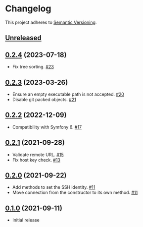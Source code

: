 # Changelog

This project adheres to [Semantic Versioning](https://semver.org/spec/v2.0.0.html).

## [Unreleased]


## [0.2.4] (2023-07-18)

 * Fix tree sorting. [#23]

## [0.2.3] (2023-03-26)

 * Ensure an empty executable path is not accepted. [#20]
 * Disable git packed objects. [#21]

## [0.2.2] (2022-12-09)

 * Compatibility with Symfony 6. [#17]

## [0.2.1] (2021-09-28)

 * Validate remote URL. [#15]
 * Fix host key check. [#13]

## [0.2.0] (2021-09-22)

 * Add methods to set the SSH identity. [#11]
 * Move connection from the constructor to its own method. [#11]

## [0.1.0] (2021-09-11)

 * Initial release

[Unreleased]: https://github.com/ausi/remote-git/compare/0.2.4...HEAD
[0.2.4]: https://github.com/ausi/remote-git/compare/0.2.3...0.2.4
[0.2.3]: https://github.com/ausi/remote-git/compare/0.2.2...0.2.3
[0.2.2]: https://github.com/ausi/remote-git/compare/0.2.1...0.2.2
[0.2.1]: https://github.com/ausi/remote-git/compare/0.2.0...0.2.1
[0.2.0]: https://github.com/ausi/remote-git/compare/0.1.0...0.2.0
[0.1.0]: https://github.com/ausi/remote-git/commits/0.1.0

[#23]: https://github.com/ausi/remote-git/issues/23
[#21]: https://github.com/ausi/remote-git/issues/21
[#20]: https://github.com/ausi/remote-git/issues/20
[#17]: https://github.com/ausi/remote-git/issues/17
[#15]: https://github.com/ausi/remote-git/issues/15
[#13]: https://github.com/ausi/remote-git/issues/13
[#11]: https://github.com/ausi/remote-git/issues/11
